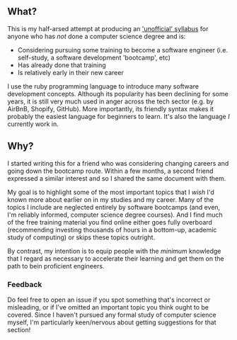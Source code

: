 ## What?

This is my half-arsed attempt at producing an ['unofficial' syllabus](./syllabus.html) for anyone who has _not_ done a computer science degree and is:
* Considering pursuing some training to become a software engineer (i.e. self-study, a software development 'bootcamp', etc)
* Has already done that training
* Is relatively early in their new career

I use the ruby programming language to introduce many software development concepts. Although its popularity has been declining for some years, it is still very much used in anger across the tech sector (e.g. by AirBnB, Shopify, GitHub). More importantly, its friendly syntax makes it probably the easiest language for beginners to learn. It's also the language _I_ currently work in.

## Why?

I started writing this for a friend who was considering changing careers and going down the bootcamp route. Within a few months, a second friend expressed a similar interest and so I shared the same document with them.

My goal is to highlight some of the most important topics that I _wish_ I'd known more about earlier on in my studies and my career. Many of the topics I include are neglected entirely by software bootcamps (and even, I'm reliably informed, computer science degree courses). And I find much of the free training material you find online either goes fully overboard (recommending investing thousands of hours in a bottom-up, academic study of computing) or skips these topics outright.

By contrast, my intention is to equip people with the _minimum_ knowledge that I regard as necessary to accelerate their learning and get them on the path to bein proficient engineers.

### Feedback

Do feel free to open an issue if you spot something that's incorrect or misleading, or if I've omitted an important topic you think ought to be covered. Since I haven't pursued any formal study of computer science myself, I'm particularly keen/nervous about getting suggestions for that section!
